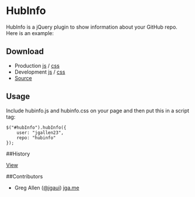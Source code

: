 # HubInfo

HubInfo is a jQuery plugin to show information about your GitHub repo.  Here is an example:


## Download

- Production [js](https://raw.github.com/jgallen23/hubinfo/master/dist/hubinfo.min.js) / [css](https://raw.github.com/jgallen23/hubinfo/master/dist/hubinfo.min.css)
- Development [js](https://raw.github.com/jgallen23/hubinfo/master/dist/hubinfo.js) / [css](https://raw.github.com/jgallen23/hubinfo/master/dist/hubinfo.css)
- [Source](http://github.com/jgallen23/hubinfo)

## Usage
Include hubinfo.js and hubinfo.css on your page and then put this in a script tag:

	$("#hubInfo").hubInfo({ 
		user: "jgallen23",
		repo: "hubinfo"
	});

##History

[View](https://raw.github.com/jgallen23/hubinfo/master/history.md)

##Contributors
- Greg Allen ([@jgaui](http://twitter.com/jgaui)) [jga.me](http://jga.me)
